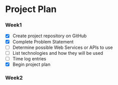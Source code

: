 # Project Plan

### Week1
- [X] Create project repository on GitHub
- [X] Complete Problem Statement
- [ ] Determine possible Web Services or APIs to use
- [ ] List technologies and how they will be used
- [ ] Time log entries
- [X] Begin project plan

### Week2
